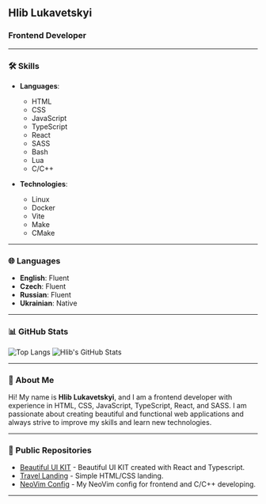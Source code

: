 ## Hlib Lukavetskyi
### Frontend Developer

---

### 🛠️ Skills
- **Languages**:
  - HTML
  - CSS
  - JavaScript
  - TypeScript
  - React
  - SASS
  - Bash
  - Lua
  - C/C++
 
- **Technologies**:
  - Linux
  - Docker
  - Vite
  - Make
  - CMake

---

### 🌐 Languages
- **English**: Fluent
- **Czech**: Fluent
- **Russian**: Fluent
- **Ukrainian**: Native

---

### 📊 GitHub Stats

![Top Langs](https://github-readme-stats.vercel.app/api/top-langs/?username=lukavetskyi&layout=donut&theme=transparent) ![Hlib's GitHub Stats](https://github-readme-stats.vercel.app/api?username=lukavetskyi&show_icons=true&theme=transparent)

---

### 🚀 About Me
Hi! My name is **Hlib Lukavetskyi**, and I am a frontend developer with experience in HTML, CSS, JavaScript, TypeScript, React, and SASS. I am passionate about creating beautiful and functional web applications and always strive to improve my skills and learn new technologies.

---

### 📂 Public Repositories

- [Beautiful UI KIT](https://github.com/lukavetskyi/ui-kit-react) - Beautiful UI KIT created with React and Typescript.
- [Travel Landing](https://github.com/lukavetskyi/travel-landing-website) - Simple HTML/CSS landing.
- [NeoVim Config](https://github.com/lukavetskyi/config.nvim) - My NeoVim config for frontend and C/C++ developing.

---


